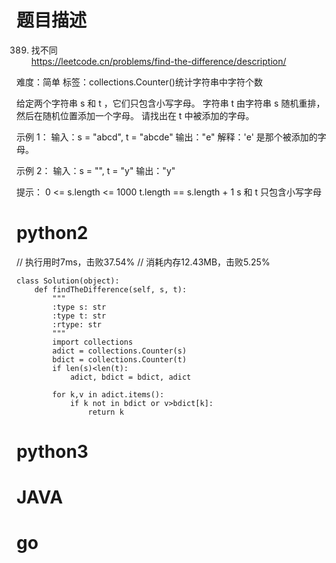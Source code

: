 # 题目描述

389. 找不同  
https://leetcode.cn/problems/find-the-difference/description/  

难度：简单
标签：collections.Counter()统计字符串中字符个数

给定两个字符串 s 和 t ，它们只包含小写字母。
字符串 t 由字符串 s 随机重排，然后在随机位置添加一个字母。
请找出在 t 中被添加的字母。

示例 1：
输入：s = "abcd", t = "abcde"
输出："e"
解释：'e' 是那个被添加的字母。

示例 2：
输入：s = "", t = "y"
输出："y"

提示：
0 <= s.length <= 1000
t.length == s.length + 1
s 和 t 只包含小写字母

# python2

// 执行用时7ms，击败37.54%
// 消耗内存12.43MB，击败5.25%
```
class Solution(object):
    def findTheDifference(self, s, t):
        """
        :type s: str
        :type t: str
        :rtype: str
        """
        import collections
        adict = collections.Counter(s)
        bdict = collections.Counter(t)
        if len(s)<len(t):
            adict, bdict = bdict, adict

        for k,v in adict.items():
            if k not in bdict or v>bdict[k]:
                return k
```

# python3 

# JAVA

# go
